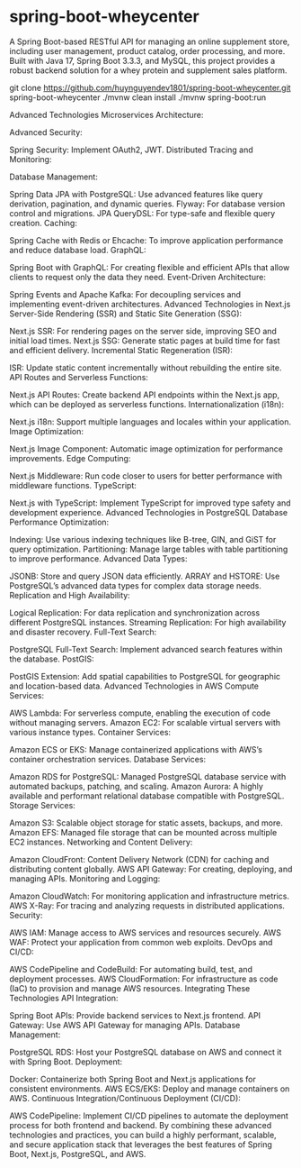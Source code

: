 # spring-boot-wheycenter
A Spring Boot-based RESTful API for managing an online supplement store, including user management, product catalog, order processing, and more. Built with Java 17, Spring Boot 3.3.3, and MySQL, this project provides a robust backend solution for a whey protein and supplement sales platform.

git clone https://github.com/huynguyendev1801/spring-boot-wheycenter.git
spring-boot-wheycenter
./mvnw clean install
./mvnw spring-boot:run


Advanced Technologies
Microservices Architecture:

Advanced Security:

Spring Security: Implement OAuth2, JWT.
Distributed Tracing and Monitoring:

Database Management:

Spring Data JPA with PostgreSQL: Use advanced features like query derivation, pagination, and dynamic queries.
Flyway: For database version control and migrations.
JPA QueryDSL: For type-safe and flexible query creation.
Caching:

Spring Cache with Redis or Ehcache: To improve application performance and reduce database load.
GraphQL:

Spring Boot with GraphQL: For creating flexible and efficient APIs that allow clients to request only the data they need.
Event-Driven Architecture:

Spring Events and Apache Kafka: For decoupling services and implementing event-driven architectures.
Advanced Technologies in Next.js
Server-Side Rendering (SSR) and Static Site Generation (SSG):

Next.js SSR: For rendering pages on the server side, improving SEO and initial load times.
Next.js SSG: Generate static pages at build time for fast and efficient delivery.
Incremental Static Regeneration (ISR):

ISR: Update static content incrementally without rebuilding the entire site.
API Routes and Serverless Functions:

Next.js API Routes: Create backend API endpoints within the Next.js app, which can be deployed as serverless functions.
Internationalization (i18n):

Next.js i18n: Support multiple languages and locales within your application.
Image Optimization:

Next.js Image Component: Automatic image optimization for performance improvements.
Edge Computing:

Next.js Middleware: Run code closer to users for better performance with middleware functions.
TypeScript:

Next.js with TypeScript: Implement TypeScript for improved type safety and development experience.
Advanced Technologies in PostgreSQL
Database Performance Optimization:

Indexing: Use various indexing techniques like B-tree, GIN, and GiST for query optimization.
Partitioning: Manage large tables with table partitioning to improve performance.
Advanced Data Types:

JSONB: Store and query JSON data efficiently.
ARRAY and HSTORE: Use PostgreSQL’s advanced data types for complex data storage needs.
Replication and High Availability:

Logical Replication: For data replication and synchronization across different PostgreSQL instances.
Streaming Replication: For high availability and disaster recovery.
Full-Text Search:

PostgreSQL Full-Text Search: Implement advanced search features within the database.
PostGIS:

PostGIS Extension: Add spatial capabilities to PostgreSQL for geographic and location-based data.
Advanced Technologies in AWS
Compute Services:

AWS Lambda: For serverless compute, enabling the execution of code without managing servers.
Amazon EC2: For scalable virtual servers with various instance types.
Container Services:

Amazon ECS or EKS: Manage containerized applications with AWS’s container orchestration services.
Database Services:

Amazon RDS for PostgreSQL: Managed PostgreSQL database service with automated backups, patching, and scaling.
Amazon Aurora: A highly available and performant relational database compatible with PostgreSQL.
Storage Services:

Amazon S3: Scalable object storage for static assets, backups, and more.
Amazon EFS: Managed file storage that can be mounted across multiple EC2 instances.
Networking and Content Delivery:

Amazon CloudFront: Content Delivery Network (CDN) for caching and distributing content globally.
AWS API Gateway: For creating, deploying, and managing APIs.
Monitoring and Logging:

Amazon CloudWatch: For monitoring application and infrastructure metrics.
AWS X-Ray: For tracing and analyzing requests in distributed applications.
Security:

AWS IAM: Manage access to AWS services and resources securely.
AWS WAF: Protect your application from common web exploits.
DevOps and CI/CD:

AWS CodePipeline and CodeBuild: For automating build, test, and deployment processes.
AWS CloudFormation: For infrastructure as code (IaC) to provision and manage AWS resources.
Integrating These Technologies
API Integration:

Spring Boot APIs: Provide backend services to Next.js frontend.
API Gateway: Use AWS API Gateway for managing APIs.
Database Management:

PostgreSQL RDS: Host your PostgreSQL database on AWS and connect it with Spring Boot.
Deployment:

Docker: Containerize both Spring Boot and Next.js applications for consistent environments.
AWS ECS/EKS: Deploy and manage containers on AWS.
Continuous Integration/Continuous Deployment (CI/CD):

AWS CodePipeline: Implement CI/CD pipelines to automate the deployment process for both frontend and backend.
By combining these advanced technologies and practices, you can build a highly performant, scalable, and secure application stack that leverages the best features of Spring Boot, Next.js, PostgreSQL, and AWS.